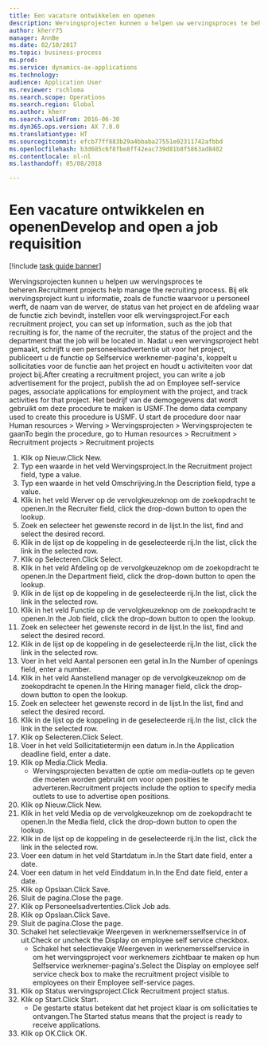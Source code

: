 ```yaml
--- 
title: Een vacature ontwikkelen en openen
description: Wervingsprojecten kunnen u helpen uw wervingsproces te beheren.
author: kherr75
manager: AnnBe
ms.date: 02/10/2017
ms.topic: business-process
ms.prod: 
ms.service: dynamics-ax-applications
ms.technology: 
audience: Application User
ms.reviewer: rschloma
ms.search.scope: Operations
ms.search.region: Global
ms.author: kherr
ms.search.validFrom: 2016-06-30
ms.dyn365.ops.version: AX 7.0.0
ms.translationtype: HT
ms.sourcegitcommit: efcb77ff883b29a4bbaba27551e02311742afbbd
ms.openlocfilehash: b3d685c6f8fbe8ff42eac739d81b8f5863ad8402
ms.contentlocale: nl-nl
ms.lasthandoff: 05/08/2018

---
```

# <a name="develop-and-open-a-job-requisition"></a><span data-ttu-id="dc181-103">Een vacature ontwikkelen en openen</span><span class="sxs-lookup"><span data-stu-id="dc181-103">Develop and open a job requisition</span></span>

[!include [task guide banner](../../includes/task-guide-banner.md)]

<span data-ttu-id="dc181-104">Wervingsprojecten kunnen u helpen uw wervingsproces te beheren.</span><span class="sxs-lookup"><span data-stu-id="dc181-104">Recruitment projects help manage the recruiting process.</span></span> <span data-ttu-id="dc181-105">Bij elk wervingsproject kunt u informatie, zoals de functie waarvoor u personeel werft, de naam van de werver, de status van het project en de afdeling waar de functie zich bevindt, instellen voor elk wervingsproject.</span><span class="sxs-lookup"><span data-stu-id="dc181-105">For each recruitment project, you can set up information, such as the job that recruiting is for, the name of the recruiter, the status of the project and the department that the job will be located in.</span></span> <span data-ttu-id="dc181-106">Nadat u een wervingsproject hebt gemaakt, schrijft u een personeelsadvertentie uit voor het project, publiceert u de functie op Selfservice werknemer-pagina's, koppelt u sollicitaties voor de functie aan het project en houdt u activiteiten voor dat project bij.</span><span class="sxs-lookup"><span data-stu-id="dc181-106">After creating a recruitment project, you can write a job advertisement for the project, publish the ad on Employee self-service pages, associate applications for employment with the project, and track activities for that project.</span></span> <span data-ttu-id="dc181-107">Het bedrijf van de demogegevens dat wordt gebruikt om deze procedure te maken is USMF.</span><span class="sxs-lookup"><span data-stu-id="dc181-107">The demo data company used to create this procedure is USMF.</span></span> <span data-ttu-id="dc181-108">U start de procedure door naar Human resources > Werving > Wervingsprojecten > Wervingsprojecten te gaan</span><span class="sxs-lookup"><span data-stu-id="dc181-108">To begin the procedure, go to Human resources > Recruitment > Recruitment projects > Recruitment projects</span></span>

1. <span data-ttu-id="dc181-109">Klik op Nieuw.</span><span class="sxs-lookup"><span data-stu-id="dc181-109">Click New.</span></span>
2. <span data-ttu-id="dc181-110">Typ een waarde in het veld Wervingsproject.</span><span class="sxs-lookup"><span data-stu-id="dc181-110">In the Recruitment project field, type a value.</span></span>
3. <span data-ttu-id="dc181-111">Typ een waarde in het veld Omschrijving.</span><span class="sxs-lookup"><span data-stu-id="dc181-111">In the Description field, type a value.</span></span>
4. <span data-ttu-id="dc181-112">Klik in het veld Werver op de vervolgkeuzeknop om de zoekopdracht te openen.</span><span class="sxs-lookup"><span data-stu-id="dc181-112">In the Recruiter field, click the drop-down button to open the lookup.</span></span>
5. <span data-ttu-id="dc181-113">Zoek en selecteer het gewenste record in de lijst.</span><span class="sxs-lookup"><span data-stu-id="dc181-113">In the list, find and select the desired record.</span></span>
6. <span data-ttu-id="dc181-114">Klik in de lijst op de koppeling in de geselecteerde rij.</span><span class="sxs-lookup"><span data-stu-id="dc181-114">In the list, click the link in the selected row.</span></span>
7. <span data-ttu-id="dc181-115">Klik op Selecteren.</span><span class="sxs-lookup"><span data-stu-id="dc181-115">Click Select.</span></span>
8. <span data-ttu-id="dc181-116">Klik in het veld Afdeling op de vervolgkeuzeknop om de zoekopdracht te openen.</span><span class="sxs-lookup"><span data-stu-id="dc181-116">In the Department field, click the drop-down button to open the lookup.</span></span>
9. <span data-ttu-id="dc181-117">Klik in de lijst op de koppeling in de geselecteerde rij.</span><span class="sxs-lookup"><span data-stu-id="dc181-117">In the list, click the link in the selected row.</span></span>
10. <span data-ttu-id="dc181-118">Klik in het veld Functie op de vervolgkeuzeknop om de zoekopdracht te openen.</span><span class="sxs-lookup"><span data-stu-id="dc181-118">In the Job field, click the drop-down button to open the lookup.</span></span>
11. <span data-ttu-id="dc181-119">Zoek en selecteer het gewenste record in de lijst.</span><span class="sxs-lookup"><span data-stu-id="dc181-119">In the list, find and select the desired record.</span></span>
12. <span data-ttu-id="dc181-120">Klik in de lijst op de koppeling in de geselecteerde rij.</span><span class="sxs-lookup"><span data-stu-id="dc181-120">In the list, click the link in the selected row.</span></span>
13. <span data-ttu-id="dc181-121">Voer in het veld Aantal personen een getal in.</span><span class="sxs-lookup"><span data-stu-id="dc181-121">In the Number of openings field, enter a number.</span></span>
14. <span data-ttu-id="dc181-122">Klik in het veld Aanstellend manager op de vervolgkeuzeknop om de zoekopdracht te openen.</span><span class="sxs-lookup"><span data-stu-id="dc181-122">In the Hiring manager field, click the drop-down button to open the lookup.</span></span>
15. <span data-ttu-id="dc181-123">Zoek en selecteer het gewenste record in de lijst.</span><span class="sxs-lookup"><span data-stu-id="dc181-123">In the list, find and select the desired record.</span></span>
16. <span data-ttu-id="dc181-124">Klik in de lijst op de koppeling in de geselecteerde rij.</span><span class="sxs-lookup"><span data-stu-id="dc181-124">In the list, click the link in the selected row.</span></span>
17. <span data-ttu-id="dc181-125">Klik op Selecteren.</span><span class="sxs-lookup"><span data-stu-id="dc181-125">Click Select.</span></span>
18. <span data-ttu-id="dc181-126">Voer in het veld Sollicitatietermijn een datum in.</span><span class="sxs-lookup"><span data-stu-id="dc181-126">In the Application deadline field, enter a date.</span></span>
19. <span data-ttu-id="dc181-127">Klik op Media.</span><span class="sxs-lookup"><span data-stu-id="dc181-127">Click Media.</span></span>
    * <span data-ttu-id="dc181-128">Wervingsprojecten bevatten de optie om media-outlets op te geven die moeten worden gebruikt om voor open posities te adverteren.</span><span class="sxs-lookup"><span data-stu-id="dc181-128">Recruitment projects include the option to specify media outlets to use to advertise open positions.</span></span>  
20. <span data-ttu-id="dc181-129">Klik op Nieuw.</span><span class="sxs-lookup"><span data-stu-id="dc181-129">Click New.</span></span>
21. <span data-ttu-id="dc181-130">Klik in het veld Media op de vervolgkeuzeknop om de zoekopdracht te openen.</span><span class="sxs-lookup"><span data-stu-id="dc181-130">In the Media field, click the drop-down button to open the lookup.</span></span>
22. <span data-ttu-id="dc181-131">Klik in de lijst op de koppeling in de geselecteerde rij.</span><span class="sxs-lookup"><span data-stu-id="dc181-131">In the list, click the link in the selected row.</span></span>
23. <span data-ttu-id="dc181-132">Voer een datum in het veld Startdatum in.</span><span class="sxs-lookup"><span data-stu-id="dc181-132">In the Start date field, enter a date.</span></span>
24. <span data-ttu-id="dc181-133">Voer een datum in het veld Einddatum in.</span><span class="sxs-lookup"><span data-stu-id="dc181-133">In the End date field, enter a date.</span></span>
25. <span data-ttu-id="dc181-134">Klik op Opslaan.</span><span class="sxs-lookup"><span data-stu-id="dc181-134">Click Save.</span></span>
26. <span data-ttu-id="dc181-135">Sluit de pagina.</span><span class="sxs-lookup"><span data-stu-id="dc181-135">Close the page.</span></span>
27. <span data-ttu-id="dc181-136">Klik op Personeelsadvertenties.</span><span class="sxs-lookup"><span data-stu-id="dc181-136">Click Job ads.</span></span>
28. <span data-ttu-id="dc181-137">Klik op Opslaan.</span><span class="sxs-lookup"><span data-stu-id="dc181-137">Click Save.</span></span>
29. <span data-ttu-id="dc181-138">Sluit de pagina.</span><span class="sxs-lookup"><span data-stu-id="dc181-138">Close the page.</span></span>
30. <span data-ttu-id="dc181-139">Schakel het selectievakje Weergeven in werknemersselfservice in of uit.</span><span class="sxs-lookup"><span data-stu-id="dc181-139">Check or uncheck the Display on employee self service checkbox.</span></span>
    * <span data-ttu-id="dc181-140">Schakel het selectievakje Weergeven in werknemersselfservice in om het wervingsproject voor werknemers zichtbaar te maken op hun Selfservice werknemer-pagina's.</span><span class="sxs-lookup"><span data-stu-id="dc181-140">Select the Display on employee self service check box to make the recruitment project visible to employees on their Employee self-service pages.</span></span>  
31. <span data-ttu-id="dc181-141">Klik op Status wervingsproject.</span><span class="sxs-lookup"><span data-stu-id="dc181-141">Click Recruitment project status.</span></span>
32. <span data-ttu-id="dc181-142">Klik op Start.</span><span class="sxs-lookup"><span data-stu-id="dc181-142">Click Start.</span></span>
    * <span data-ttu-id="dc181-143">De gestarte status betekent dat het project klaar is om sollicitaties te ontvangen.</span><span class="sxs-lookup"><span data-stu-id="dc181-143">The Started status means that the project is ready to receive applications.</span></span>  
33. <span data-ttu-id="dc181-144">Klik op OK.</span><span class="sxs-lookup"><span data-stu-id="dc181-144">Click OK.</span></span>


